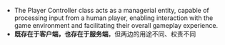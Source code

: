 - The Player Controller class acts as a managerial entity, capable of processing input from a human player, enabling interaction with the game environment and facilitating their overall gameplay experience. 
- **既存在于客户端，也存在于服务端**，但两边的用途不同、权责不同